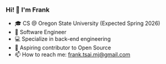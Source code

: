 <h3>Hi! 👋 I'm Frank </h3>

- 🎓 CS @ Oregon State University (Expected Spring 2026)
- 💼 Software Engineer
- 💻 Specialize in back-end engineering
- 🌱 Aspiring contributor to Open Source
- 📫 How to reach me: frank.tsai.mj@gmail.com

